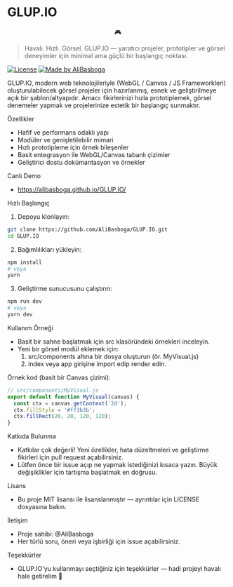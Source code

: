 # GLUP.IO

<p align="center">
  🎮
</p>

> Havalı. Hızlı. Görsel.
> GLUP.IO — yaratıcı projeler, prototipler ve görsel deneyimler için minimal ama güçlü bir başlangıç noktası.

[![License](https://img.shields.io/badge/license-MIT-blue.svg)](LICENSE)
[![Made by AliBasboga](https://img.shields.io/badge/made%20by-AliBasboga-ff69b4.svg)](https://github.com/AliBasboga)

GLUP.IO, modern web teknolojileriyle (WebGL / Canvas / JS Frameworkleri) oluşturulabilecek görsel projeler için hazırlanmış, esnek ve geliştirilmeye açık bir şablon/altyapıdır. Amacı: fikirlerinizi hızla prototiplemek, görsel denemeler yapmak ve projelerinize estetik bir başlangıç sunmaktır.

Özellikler
- Hafif ve performans odaklı yapı
- Modüler ve genişletilebilir mimari
- Hızlı prototipleme için örnek bileşenler
- Basit entegrasyon ile WebGL/Canvas tabanlı çizimler
- Geliştirici dostu dokümantasyon ve örnekler

Canlı Demo
-  https://alibasboga.github.io/GLUP.IO/

Hızlı Başlangıç

1. Depoyu klonlayın:
```bash
git clone https://github.com/AliBasboga/GLUP.IO.git
cd GLUP.IO
```

2. Bağımlılıkları yükleyin:
```bash
npm install
# veya
yarn
```

3. Geliştirme sunucusunu çalıştırın:
```bash
npm run dev
# veya
yarn dev
```

Kullanım Örneği

- Basit bir sahne başlatmak için src klasöründeki örnekleri inceleyin.
- Yeni bir görsel modül eklemek için:
  1. src/components altına bir dosya oluşturun (ör. MyVisual.js)
  2. index veya app girişine import edip render edin.

Örnek kod (basit bir Canvas çizimi):
```js
// src/components/MyVisual.js
export default function MyVisual(canvas) {
  const ctx = canvas.getContext('2d');
  ctx.fillStyle = '#ff3b3b';
  ctx.fillRect(20, 20, 120, 120);
}
```

Katkıda Bulunma
- Katkılar çok değerli! Yeni özellikler, hata düzeltmeleri ve geliştirme fikirleri için pull request açabilirsiniz.
- Lütfen önce bir issue açıp ne yapmak istediğinizi kısaca yazın. Büyük değişiklikler için tartışma başlatmak en doğrusu.

Lisans
- Bu proje MIT lisansı ile lisanslanmıştır — ayrıntılar için LICENSE dosyasına bakın.

İletişim
- Proje sahibi: @AliBasboga
- Her türlü soru, öneri veya işbirliği için issue açabilirsiniz.

Teşekkürler
- GLUP.IO'yu kullanmayı seçtiğiniz için teşekkürler — hadi projeyi havalı hale getirelim 🚀

